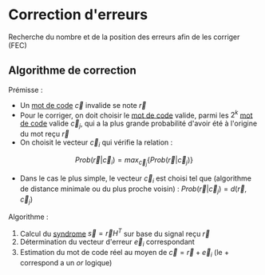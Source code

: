 # Correction d'erreurs

Recherche du nombre et de la position des erreurs afin de les corriger (FEC)

## Algorithme de correction

Prémisse :
- Un [mot de code](Codage%20par%20blocs.md) $\vec c$ invalide se note $\vec r$
- Pour le corriger, on doit choisir le [mot de code](Codage%20par%20blocs.md) valide, parmi les $2^k$ [mot de code](Codage%20par%20blocs.md) valide $\vec c_j$, qui a la plus grande probabilité d'avoir été à l'origine du mot reçu $\vec r$
- On choisit le vecteur $\vec c_i$ qui vérifie la relation :

$$Prob(\vec r|\vec c_i) = max_{\vec c_j}\{ Prob(\vec r| \vec c_j) \}$$

- Dans le cas le plus simple, le vecteur $\vec c_i$ est choisi tel que (algorithme de distance minimale ou du plus proche voisin) : $Prob(\vec r| \vec c_j) = d(\vec r, \vec c_j)$

Algorithme :
1. Calcul du [syndrome](Codage%20par%20blocs.md) $\vec s = \vec r H^T$ sur base du signal reçu $\vec r$
2. Détermination du vecteur d'erreur $\vec e_i$ correspondant
3. Estimation du mot de code réel au moyen de $\vec c = \vec r + \vec e_i$ (le $+$ correspond a un _or_ logique)

